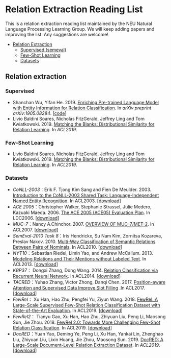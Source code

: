 # Relation Extraction Reading List
This is a relation extraction reading list maintained by the NEU Natural Language Processing  Learning Group. We will keep adding papers and improving the list. Any suggestions are welcome!


 * [Relation Extraction](#RelationExtraction)
    * [Supervised (semeval)](#supervised)
    * [Few-Shot Learning]((#fewshot))
    * [Datasets](#dataset)

## Relation extraction

### Supervised
* Shanchan Wu, Yifan He. 2019. [Enriching Pre-trained Language Model with Entity Information for Relation Classification](https://arxiv.org/abs/1905.08284). In *arXiv preprint arXiv:1905.08284*. [[code](https://github.com/NEUNLP-RE/Erich_Relation_Classification)]
* Livio Baldini Soares, Nicholas FitzGerald, Jeffrey Ling and Tom Kwiatkowski. 2019. [Matching the Blanks: Distributional Similarity for Relation Learning](https://arxiv.org/abs/1906.03158). In *ACL2019*. 

### Few-Shot Learning
* Livio Baldini Soares, Nicholas FitzGerald, Jeffrey Ling and Tom Kwiatkowski. 2019. [Matching the Blanks: Distributional Similarity for Relation Learning](https://arxiv.org/abs/1906.03158). In *ACL2019*. 

### Datasets

- *CoNLL-2003*：Erik F. Tjong Kim Sang and Fien De Meulder. 2003. [Introduction to the CoNLL-2003 Shared Task: Language-Independent Named Entity Recognition](https://www.aclweb.org/anthology/W03-0419.pdf). In ACL2003. [[download](https://github.com/synalp/NER/tree/master/corpus/CoNLL-2003)]
- *ACE 2005*：Christopher Walker, Stephanie Strassel, Julie Medero, Kazuaki Maeda. 2006. [The ACE 2005 (ACE05) Evaluation Plan](https://pdfs.semanticscholar.org/3a9b/136ca1ab91592df36f148ef16095f74d009e.pdf?_ga=2.95432860.1858497257.1583459578-582895555.1583459578). In LDC2006. [[download](https://catalog.ldc.upenn.edu/LDC2006T06)]
- *MUC-7*：Nancy A.Chinchor. 2007. [OVERVIEW OF MUC-7/MET-2](https://www.aclweb.org/anthology/M98-1001.pdf). In ACL2007. [[download](https://catalog.ldc.upenn.edu/LDC2001T02)]
- *SemEval-2010 Task 8*：Iris Hendrickx, Su Nam Kim, Zornitsa Kozareva, Preslav Nakov. 2010. [Multi-Way Classification of Semantic Relations Between Pairs of Nominals](https://arxiv.org/pdf/1911.10422.pdf). In ACL2010. [[download](https://github.com/sahitya0000/Relation-Classification)]
- *NYT10*：Sebastian Riedel, Limin Yao, and Andrew McCallum. 2013. [Modeling Relations and Their Mentions without Labeled Text](https://link.springer.com/content/pdf/10.1007/978-3-642-15939-8_10.pdf). In ACL2013. [[download](https://github.com/thunlp/OpenNRE/tree/master/benchmark)]
- *KBP37*： Dongxi Zhang, Dong Wang. 2014. [Relation Classification via Recurrent Neural Network](https://arxiv.org/pdf/1508.01006.pdf). In ACL2014. [[download](https://github.com/zhangdongxu/kbp37)]
- *TACRED*：Yuhao Zhang, Victor Zhong, Danqi Chen. 2017. [Position-aware Attention and Supervised Data Improve Slot Filling](https://www.aclweb.org/anthology/D17-1004.pdf) .In ACL2017.[[download](https://nlp.stanford.edu/projects/tacred/)]
- *FewRel*： Xu Han, Hao Zhu, Pengfei Yu, Ziyun Wang. 2018. [FewRel: A Large-Scale Supervised Few-Shot Relation Classification Dataset with State-of-the-Art Evaluation](https://www.aclweb.org/anthology/D18-1514.pdf). In ACL2019. [[download](https://github.com/ProKil/FewRel)] 
- *FewRel2*： Tianyu Gao, Xu Han, Hao Zhu, Zhiyuan Liu, Peng Li, Maosong Sun, Jie Zhou. 2018. [FewRel 2.0: Towards More Challenging Few-Shot Relation Classification](https://arxiv.org/abs/1910.07124). In ACL2019. [[download](https://github.com/thunlp/fewrel)] 
- *DocRED*：Yuan Yao, Deming Ye, Peng Li, Xu Han, Yankai Lin, Zhenghao Liu, Zhiyuan Liu, Lixin Huang, Jie Zhou, Maosong Sun. 2019. [DocRED: A Large-Scale Document-Level Relation Extraction Dataset](https://arxiv.org/abs/1906.06127). In *ACL2019*. [[download](https://github.com/thunlp/DocRED)]


